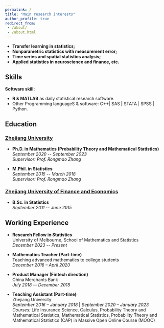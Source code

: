 ```yaml
---
permalink: / 
title: "Main research interests"
author_profile: true
redirect_from:
 - /about/
 - /about.html
---
```


- **Transfer learning in statistics;**  
- **Nonparametric statistics with measurement error;**  
- **Time series and spatial statistics analysis;**  
- **Applied statistics in neuroscience and finance, etc.**

## Skills
**Software skill:**
- **R & MATLAB** as daily statistical research software.
- Other Programming languageS & software: C++\| SAS \| STATA \| SPSS \| Python.

## Education

### [Zhejiang University](https://www.zju.edu.cn/)

- **Ph.D. in Mathematics (Probability Theory and Mathematical Statistics)**  
*September 2020 -- September 2023*  
*Supervisor: Prof. Rongmao Zhang* 

- **M.Phil. in Statistics**  
*September 2015 -- March 2018*  
*Supervisor: Prof. Rongmao Zhang* 

### [Zhejiang University of Finance and Economics](https://www.zufe.edu.cn/)

- **B.Sc. in Statistics**  
*September 2011 --  June 2015*    

## Working Experience
- **Research Fellow in Statistics**  
University of Melbourne, School of Mathematics and Statistics  
*December 2023 -- Present* 

- **Mathematics Teacher (Part-time)**  
  Teaching advanced mathematics to college students  
  *December 2018 – April 2020*

- **Product Manager (Fintech direction)**  
China Merchants Bank  
*July 2018 -- December 2018*

- **Teaching Assistant (Part-time)**  
Zhejiang University  
*September 2016 – January 2018* \| *September 2020 – January 2023*  
*Courses:* Life Insurance Science, Calculus, Probability Theory and Mathematical Statistics, Mathematical Statistics, Probability Theory and Mathematical Statistics (CAP) in Massive Open Online Course (MOOC)
 
<!-- 
### Teaching Assistant in Zhejiang University
 
During doctoral studies： 

1. 2022.09 -- 2023.01, Life Insurance Science.

2. 2021.09 -- 2022.01, Life Insurance Science.

3. 2020.09 -- 2021.01, Calculus.

During master studies：

4. 2017.09 -- 2018.01, Life Insurance Science.

5. 2017.02 -- 2017.06, Probability Theory and Mathematical Statistics.

6. 2017.02 -- 2017.06, Mathematical Statistics.

7. 2016.09 -- 2017.01, Life Insurance Science.

### Teaching Assistant in Massive Open Online Course (MOOC)

Courses: Probability Theory and Mathematical Statistics (CAP), etc.
 
## Awards and Distinctions

- 2022, **Award of Honor for Graduate**, Zhejiang University.

- 2021, **Award of Honor for Graduate**, Zhejiang University.

- 2017, **Award of Honor for Graduate**, Zhejiang University.

- 2014, **The Third-class Scholarship for Excellent Students**, Zhejiang University of Finance and Economics.

- 2013, **The Second-class Scholarship for Excellent Students**, Zhejiang University of Finance and Economics.

- 2013, **The Title of Excellent Student Cadre**, Zhejiang University of Finance and Economics. 
 -->
